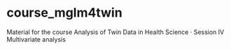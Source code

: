 # course_mglm4twin
Material for the course Analysis of Twin Data in Health  Science · Session IV Multivariate analysis
